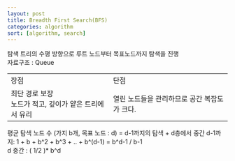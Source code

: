 ```yaml
---
layout: post
title: Breadth First Search(BFS)
categories: algorithm
sort: [algorithm, search]
---
```

탐색 트리의 수평 방향으로 루트 노드부터 목표노드까지 탐색을 진행 <br>
자료구조 : Queue
<table>
<tr>
<td>장점</td><td>단점</td>
</tr>
<tr>
<td>최단 경로 보장<br> 노드가 적고, 깊이가 얕은 트리에서 유리 </td>
<td> 열린 노드들을 관리하므로 공간 복잡도가 크다. </td>
</tr>
</table>

평균 탐색 노드 수 (가지 b개, 목표 노드 : d) = d-1까지의 탐색 + d층에서 중간
d-1까지:  1 + b + b^2 + b^3 + .. + b^(d-1) = b^d-1 / b-1<br>
d 중간 : ( 1/2 )* b^d
